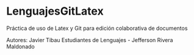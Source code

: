 LenguajesGitLatex
=================

Práctica de uso de Latex y Git para edición colaborativa de documentos

Autores: 	Javier Tibau
		Estudiantes de Lenguajes
			- Jefferson Rivera Maldonado
